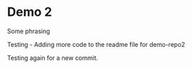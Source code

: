 # Demo 2

Some phrasing

Testing - Adding more code to the readme file for demo-repo2

Testing again for a new commit.